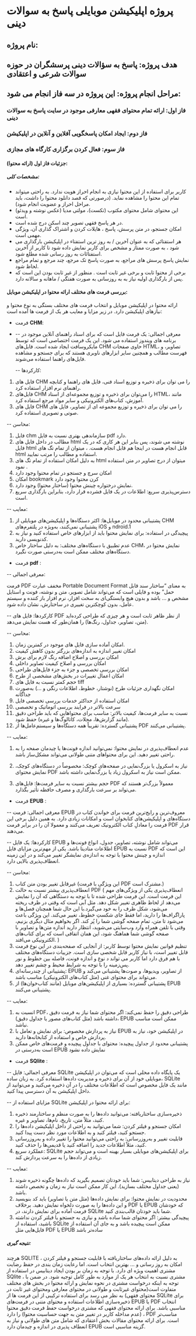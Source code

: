 # پروژه اپلیکیشن موبایلی پاسخ به سوالات دینی  
## نام پروژه:
## هدف پروژه: پاسخ به سؤالات دینی پرسشگران در حوزه سوالات شرعی و اعتقادی
## مراحل انجام پروژه: این پروژه در سه فاز انجام می شود:
### فاز اول: ارائه تمام محتوای فقهی معارفی موجود در سایت پاسخ به سوالات دینی
### فاز دوم: ایجاد امکان پاسخگویی آفلاین و آنلاین در اپلیکیشن
### فاز سوم: فعال کردن برگزاری کارگاه های مجازی

#### جزئیات فاز اول (ارائه محتوا): 

##### مشخصات کلی:
- کاربر برای استفاده از این محتوا نیازی به انجام احراز هویت ندارد. به راحتی میتواند تمام این محتوا را مشاهده نماید. (درصورتی که قصد دانلود محتوا را داشت، باید مراحل احراز و عضویت انجام شود).
- این محتوای شامل محتوای مکتوب (تکست)، مولتی مدیا (عکس نوشته و ویدئو) است.
- در هر پاسخ فقهی تصویر چند اسکن درج شده است.
- امکان جستجو، در متن پرسش، پاسخ ، هایلات کردن و اشتراک گذاری آن، ویژگی مهمی است.
- هر استفتائی که به عنوان آخرین / به روز ترین استفتاء در اپلیکیشن بارگذاری می شود ، به صورت ممتاز و مشخص برای کاربر نمایش داده شود تا کاربر از آخرین استفتائات به روز رسانی شده مطلع شود.
- نمایش پاسخ پرسش های مراجع،  به صورت پاسخ تک مرجع، چند مرجع و تمام مراجع لحاظ شود.  
- برخی از محتوا ثابت و برخی غیر ثابت است . منظور از غیر ثابت بودن این است که  پس از بارگذاری اولیه نیاز به به روزسانی به صورت هفتگی / ماهانه و سالانه دارد.
  

#### بررسی فرمت های مختلف ارائه محتوا در اپلیکیشن موبایل:
 ارائه محتوا در اپلیکیشن موبایل و انتخاب فرمت های مختلف بستگی به نوع محتوا و نیازهای اپلیکیشن دارد. در زیر مزایا و معایب هر یک از فرمت ها آمده است:
 
- فرمت **CHM**:
- 
  -- معرفی اجمالی:
  یک فرمت فایل است که برای اسناد راهنمای آنلاین موجود در برنامه های ویندوز استفاده می شود. این یک فرمت اختصاصی است که توسط مایکروسافت ایجاد شده است. فایل‌های CHM حاوی صفحات HTML، تصاویر، و فهرست مطالب و همچنین سایر ابزارهای ناوبری هستند که برای جستجو و مشاهده فایل‌های راهنما استفاده می‌شوند.


  -- کارکردها:
1. فایل های CHM را می توان برای ذخیره و توزیع اسناد فنی، فایل های راهنما و کتابچه راهنمای نرم افزار استفاده کرد.
2. فایل‌های CHM را می‌توان برای ذخیره و توزیع مجموعه‌ای از اسناد HTML، مانند آموزش، کتاب‌های الکترونیکی و سایر مواد مرجع استفاده کرد.
3. فایل های CHM را می توان برای ذخیره و توزیع مجموعه ای از تصاویر، فایل های صوتی و تصویری استفاده کرد.

  
  -- محاسن:
1. فایل chm سازماندهی بهتری نسبت به فایل pdf دارد.
2. مطالب در داخل فایل های html نوشته می شوند، پس بنابر این هر کاری که در یک فایل html قابل انجام هست در اینجا هم قابل انجام هست. ، میتوان از تمام تگ های html استفاده  و مطالب را مرتب نمایید.
3. به دلیل امکان استفاده از تمام تگ های html  میتوان از درج تصاویر در متن استفاده نمود .
4. امکان سرچ و جستجو در تمام محتوا وجود دارد
5. امکان bookmark  کرن محتوا وجود دارد
6. نمایش درختواره چینش محتوا (ساختار محتوا) وجود دارد.
7. دسترس‌پذیری سریع: اطلاعات در یک فایل فشرده قرار دارد، بنابراین بارگذاری سریع است.

  -- معایب: 
  
1. پشتیبانی محدود در موبایل‌ها: اکثر دستگاه‌ها و اپلیکیشن‌های موبایلی از CHM پشتیبانی نمی‌کنند، به‌ویژه در پلتفرم‌های iOS و ndroid.1
2. پیچیدگی در استفاده: برای نمایش محتوا باید از ابزارهای خاص استفاده کنید و نیاز به کدنویسی دارید.
3. عدم تطبیق با دستگاه‌های مختلف: به دلیل ساختار خاص CHM، نمایش محتوا در دستگاه‌های مختلف ممکن است به‌درستی صورت نگیرد.


  
 - فرمت **pdf** :

  -- معرفی اجمالی:
  
  فرمت PDF مخفف عبارت Portable Document Format به معنای “ساختار سند قابل حمل” بوده و فایلی است که می‌تواند شامل تصویر، متن و نوشته، فونت و استایل مشخص و … باشد و بدون هیچ وابستگی‌ای به سخت افزار، نرم افزار باز کننده و سیستم عامل، بدون کوچکترین تغییری در ساختارش، نشان داده شود.

  -- کارکردها:
فایل های PDF از نظر ظاهر ثابت است و هر چیزی که طراحی کرده‌اید (متن، تصاویر، جداول، رنگ‌ها) را همان‌طور که هست نمایش می‌دهد.


  
  -- محاسن:
  1. امکان آماده سازی فایل های موجود در کمترین زمان.
  2. امکان تغییر اندازه به اندازه‌های بزرگتر بدون کاهش کیفیت
  3. امکان بررسی و اصلاح اضافه رنگ لازم برای برش
  4. امکان بررسی و اصلاح کیفیت تصاویر داخلی
  5. امکان بررسی تخصصی و جزء به جزء فایل‌های طراحی
  6. امکان اعمال تغییرات در بخش‌های مشخصی از طرح
  7. حجم کمتر نسبت به فایل های tiff
  8. امکان نگهداری جزئیات طرح (نوشتار، خطوط، اطلاعات رنگی و ...) به‌صورت جداگانه
  9. امکان استفاده از حداکثر خدمات بررسی تخصصی فایل
  10. سرعت بالاتر در فرایند بررسی اتوماتیک و تخصصی
  11. نسبت به سایر فرمت‌ها، کیفیت بالاتر: مناسب برای محتواهایی که باید طراحی دقیق (مانند گزارش‌ها، مجلات، کاتالوگ‌ها و غیره) حفظ شود.
  12. پشتیبانی گسترده: تقریباً همه دستگاه‌ها و سیستم‌عامل‌ها از PDF پشتیبانی می‌کنند.


  -- معایب:


1. عدم انعطاف‌پذیری در نمایش محتوا: نمی‌توانید اندازه فونت‌ها یا چیدمان صفحه را به راحتی تغییر دهید. این برای محتواهای متنی طولانی می‌تواند مشکل‌ساز باشد.

2. نیاز به اسکرول یا بزرگ‌نمایی در صفحه‌های کوچک: مخصوصاً در دستگاه‌های کوچک، نمایش محتوای PDF ممکن است نیاز به اسکرول زیاد یا بزرگ‌نمایی داشته باشد.

3. حجم بیشتر نسبت به سایر فرمت‌ها: فایل‌های PDF معمولاً بزرگ‌تر هستند که می‌تواند بر سرعت بارگذاری و مصرف حافظه تأثیر بگذارد.



 

 - فرمت **EPUB** :

  -- معرفی اجمالی:
  فرمت EPUB معروف‌‌ترین و رایج‌ترین فرمت برای خواندن کتاب در دستگاه‌های و اپلیکیشن‌های کتابخوان است و امکانات زیادی دارد. به همین دلیل برخی این فرمت را معادلِ کتاب الکترونیک تعریف می‌کنند و معمولا آن را در برابر فرمت PDF قرار می‌دهند.
  

  -- کارکردها:
  یک فایل EPUB می‌تواند شامل  نوشته، تصاویر، جدول، انواع فونت‌ها و اطلاعات متادیتا باشد.
  یکی از مهم‌ترین مزایای فایل EPUB نسبت به PDF این است که اندازه‌ و چینش محتوا با توجه به اندازه‌ی نمایشگر تغییر می‌کند و در این زمینه انعطاف‌پذیری بالایی دارد. 
  
  

  
  -- محاسن:
  1.  غیرقابل تغییر بودن متن کتاب (این ویژگی با فرمت PDF مشترک است.)
  2.  انعطاف‌پذیری بیشتر نسبت به حالت ‌PDF ( انعطاف‌پذیری یکی از ویژگی‌های مهم این فرمت است. این فرمت طراحی شده تا با توجه به دستگاهی که آن را نمایش می‌دهد از لحاظ ظاهری تغییر شکل دهد. مثل آبی است که وقتی در ظرف ریخته می‌شود، شکل ظرف را به خود می‌‌گیرد.با این حال شما همچنان فصل‌‌ها و پاراگراف‌ها را دارید، اما فقط جای شکستِ خطوط، تغییر می‌کند. این ویژگی باعث می‌شود تا متن، تمامِ صفحه گوشی شما را پُر کند. اگر بخواهیم مثال دیگری بزنیم، وقتی با تلفن همراه وارد وب‌سایتی می‌شوید، انتظار دارید اندازه‌ متن‌ها و تصاویر با صفحه گوشی شما هماهنگ شود، این همان اتفاقی است که برای کتاب‌های الکترونیکی می‌افتد. ‍)
  3.  تنظیم قوانین نمایش محتوا توسط کاربر: از آنجایی که صفحه‌بندی در این نوع فرمت قابل تغییر است، با نیاز کاربر قابل شخصی سازی است. جزییات دستگاه‌های مختلف با هم فرق دارد اما کاربر می تواند د نوع و اندازه فونت‌، فاصله بین خطوط و نور پس‌زمینه را با توجه به شرایط محیط و چشم‌ تغییر دهد.
  4.  پشتیبانی از چندرسانه‌ای: EPUB از تصاویر، ویدیوها، و صوت‌ها پشتیبانی می‌کند و می‌تواند برای محتوای غنی (مثل کتاب‌های الکترونیکی) مناسب باشد.
  5.  پشتیبانی گسترده: بسیاری از اپلیکیشن‌های موبایل (مانند کتاب‌خوان‌ها) از EPUB پشتیبانی می‌کنند.


  -- معایب:
  1. انسبت به PDF، طراحی دقیق را حفظ نمی‌کند: اگر محتوای شما نیاز به فرمت دقیق داشته باشد (مثل کتاب‌های مصور یا جداول دقیق)، EPUB ممکن است مناسب نباشد.
  2. نیاز به پردازش مخصوص: برای نمایش و تعامل با EPUB در اپلیکیشن خود، نیاز به پردازش خاص و استفاده از کتابخانه‌ها دارید.
  3. پشتیبانی محدود از جداول پیچیده: محتوای با جداول پیچیده و فرمت‌های خاص ممکن است به‌درستی در EPUB نمایش داده نشود




  
 - فرمت **SQlite** :

  -- معرفی اجمالی:
  فایل SQLite یک پایگاه داده محلی است که می‌توان در اپلیکیشن موبایلی خود از آن برای ذخیره و مدیریت داده‌ها استفاده کرد. به زبان ساده، SQLite مانند یک فایل مخصوص است که اطلاعات مختلف را در آن ذخیره می‌کنید و می‌توانید از داخل اپلیکیشن به آن دسترسی پیدا کنید.

  -- مزایای استفاده از SQLite برای ارائه محتوا در اپلیکیشن:
1. ذخیره‌سازی ساختاریافته: می‌توانید داده‌ها را به صورت منظم و ساختارمند ذخیره کنید، مثلاً متن، تاریخ، نام‌ها، تصاویر و غیره.
2. امکان جستجو و فیلتر کردن: شما می‌توانید به راحتی از داخل اپلیکیشن داده‌ها را جستجو کنید، فیلتر کنید و به اطلاعات مورد نظر دست پیدا کنید.
3. قابلیت تغییر و به‌روزرسانی: به راحتی می‌توانید محتوا را تغییر داده و به‌روزرسانی کنید، مثلاً اطلاعات جدید را اضافه کنید یا قدیمی‌ها را حذف کنید.
4. عملکرد سریع: SQLite برای اپلیکیشن‌های موبایلی بسیار بهینه است و می‌تواند حجم زیادی از داده‌ها را به سرعت پردازش کند.


  -- معایب:
1. نیاز به طراحی دیتابیس: شما باید خودتان تصمیم بگیرید که داده‌ها چگونه ذخیره شوند (یعنی جداول مختلف بسازید). این کار ممکن است نیاز به زمان و تخصص داشته باشد.
2. محدودیت در نمایش محتوا: برای نمایش داده‌ها (مثل متن یا تصاویر) باید کد بنویسید و این داده‌ها را به صورت دلخواه نمایش دهید. برخلاف PDF یا EPUB که خودشان فرمت آماده برای نمایش دارند، در SQLite شما باید خودتان قالب‌بندی کنید.
3. پیچیدگی بیشتر: اگر محتوای شما ساده باشد و نیازی به جستجو یا فیلتر کردن نداشته باشید، استفاده از SQLite ممکن است پیچیده باشد و به جای آن استفاده از فایل‌هایی مثل PDF یا EPUB ساده‌تر باشد

##### نتیجه گیری:
هرچند   SQLITE   به دلیل ارائه  داده‌های ساختاریافته  با  قابلیت جستجو و فیلتر کردن ،  امکان به روز رسانی و ... بهترین انتخاب است. اما رعایت زمان بندی در حفظ رضایت مشتری اهمیت ویژه ای دارد. با توجه به زمان بر بودن ایجاد دیتابیس در استفاده از SQlite   ، مشتری نسبت به انتخاب هر یک از موارد به طور کامل توجیه شود. 
در ضمن با توجه به اینکه درخواست مشتری در نحوه نمایش و ارائه محتوا در بخش های مختلف متفاوت است(محتوای  غیرثابت و طولانی در محتوای معارفی ومحتوای غیر ثابت در محتوای فقهی) به نظر می رسد برای استفاده ترکیبی از  این فرمت ها از SQLite برای ذخیره‌سازی اطلاعات استفاده  و محتوای متنی در فرمت‌های EPUB یا PDF انتخاب مناسبی باشد. 
برای ارائه محتوای فقهی که مشتری درخواست حفظ فرمت دقیق محتوا (عدم مداخله کاربر در تغییر متن به جهت حساسیت محتوا) را دارد ، PDF مناسب‌تر است.
برای ارائه محتوای مقالات بخش اعتقادی که شامل متن های طولانی و نیاز به انعطاف پذیری در اندازه و چیدمان دارد EPUB گزینه مناسبی است.





 



  
